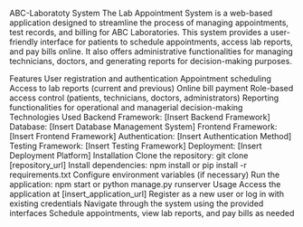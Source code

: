 ABC-Laboratoty System
The Lab Appointment System is a web-based application designed to streamline the process of managing appointments, test records, and billing for ABC Laboratories. This system provides a user-friendly interface for patients to schedule appointments, access lab reports, and pay bills online. It also offers administrative functionalities for managing technicians, doctors, and generating reports for decision-making purposes.

Features
User registration and authentication
Appointment scheduling
Access to lab reports (current and previous)
Online bill payment
Role-based access control (patients, technicians, doctors, administrators)
Reporting functionalities for operational and managerial decision-making
Technologies Used
Backend Framework: [Insert Backend Framework]
Database: [Insert Database Management System]
Frontend Framework: [Insert Frontend Framework]
Authentication: [Insert Authentication Method]
Testing Framework: [Insert Testing Framework]
Deployment: [Insert Deployment Platform]
Installation
Clone the repository: git clone [repository_url]
Install dependencies: npm install or pip install -r requirements.txt
Configure environment variables (if necessary)
Run the application: npm start or python manage.py runserver
Usage
Access the application at [insert_application_url]
Register as a new user or log in with existing credentials
Navigate through the system using the provided interfaces
Schedule appointments, view lab reports, and pay bills as needed
